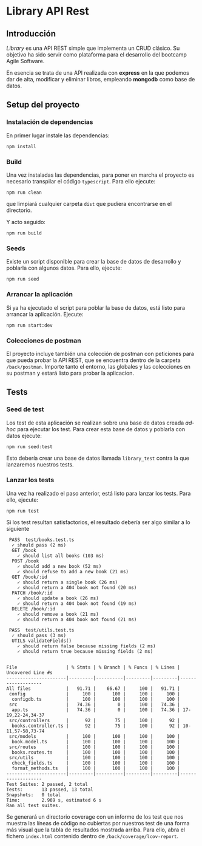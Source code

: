 # Library API Rest

## Introducción

_Library_ es una API REST simple que implementa un CRUD clásico. Su objetivo ha sido servir como plataforma para el desarrollo del bootcamp Agile Software.

En esencia se trata de una API realizada con **express** en la que podemos dar de alta, modificar y eliminar libros, empleando **mongodb** como base de datos.

## Setup del proyecto

### Instalación de dependencias

En primer lugar instale las dependencias:

```
npm install
```

### Build

Una vez instaladas las dependencias, para poner en marcha el proyecto es necesario transpilar el código `typescript`. Para ello ejecute:

```
npm run clean
```

que limpiará cualquier carpeta `dist` que pudiera encontrarse en el directorio.

Y acto seguido:

```
npm run build
```

### Seeds

Existe un script disponible para crear la base de datos de desarrollo y poblarla con algunos datos. Para ello, ejecute:

```
npm run seed
```

### Arrancar la aplicación

Si ya ha ejecutado el script para poblar la base de datos, está listo para arrancar la aplicación. Ejecute:

```
npm run start:dev
```

### Colecciones de postman

El proyecto incluye también una colección de postman con peticiones para que pueda probar la API REST, que se encuentra dentro de la carpeta `/back/postman`. Importe tanto el entorno, las globales y las colecciones en su postman y estará listo para probar la aplicacion.

## Tests

### Seed de test

Los test de esta aplicación se realizan sobre una base de datos creada _ad-hoc_ para ejecutar los test. Para crear esta base de datos y poblarla con datos ejecute:

```
npm run seed:test
```

Esto debería crear una base de datos llamada `library_test` contra la que lanzaremos nuestros tests.

### Lanzar los tests

Una vez ha realizado el paso anterior, está listo para lanzar los tests. Para ello, ejecute:

```
npm run test
```

Si los test resultan satisfactorios, el resultado debería ser algo similar a lo siguiente

```
 PASS  test/books.test.ts
  ✓ should pass (2 ms)
  GET /book
    ✓ should list all books (103 ms)
  POST /book
    ✓ should add a new book (52 ms)
    ✓ should refuse to add a new book (21 ms)
  GET /book/:id
    ✓ should return a single book (26 ms)
    ✓ should return a 404 book not found (20 ms)
  PATCH /book/:id
    ✓ should update a book (26 ms)
    ✓ should return a 404 book not found (19 ms)
  DELETE /book/:id
    ✓ should remove a book (21 ms)
    ✓ should return a 404 book not found (21 ms)

 PASS  test/utils.test.ts
  ✓ should pass (3 ms)
  UTILS validateFields()
    ✓ should return false because missing fields (2 ms)
    ✓ should return true because missing fields (2 ms)


File                  | % Stmts | % Branch | % Funcs | % Lines | Uncovered Line #s
----------------------|---------|----------|---------|---------|-------------------
All files             |   91.71 |    66.67 |     100 |   91.71 |
 config               |     100 |      100 |     100 |     100 |
  configdb.ts         |     100 |      100 |     100 |     100 |
 src                  |   74.36 |        0 |     100 |   74.36 |
  app.ts              |   74.36 |        0 |     100 |   74.36 | 17-19,22-24,34-37
 src/controllers      |      92 |       75 |     100 |      92 |
  books.controller.ts |      92 |       75 |     100 |      92 | 10-11,57-58,73-74
 src/models           |     100 |      100 |     100 |     100 |
  book.model.ts       |     100 |      100 |     100 |     100 |
 src/routes           |     100 |      100 |     100 |     100 |
  books.routes.ts     |     100 |      100 |     100 |     100 |
 src/utils            |     100 |      100 |     100 |     100 |
  check_fields.ts     |     100 |      100 |     100 |     100 |
  format_methods.ts   |     100 |      100 |     100 |     100 |
----------------------|---------|----------|---------|---------|-------------------
Test Suites: 2 passed, 2 total
Tests:       13 passed, 13 total
Snapshots:   0 total
Time:        2.969 s, estimated 6 s
Ran all test suites.
```

Se generará un directorio coverage con un informe de los test que nos muestra las líneas de código no cubiertas por nuestros test de una forma más visual que la tabla de resultados mostrada arriba. Para ello, abra el fichero `index.html` contenido dentro de `/back/coverage/lcov-report`.
